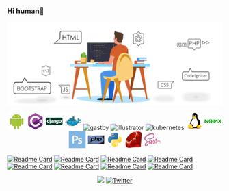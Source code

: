 ### Hi human👋
[![animated](https://github.com/stevemats/stevemats/blob/master/img/steve-code.gif)](https://stevematindi.com)

<p align="center"><img src="https://github.com/devicons/devicon/blob/master/icons/android/android-original.svg" alt="android" width="40" height="40"/>  <img src="https://github.com/devicons/devicon/blob/master/icons/csharp/csharp-original.svg" alt="csharp" width="40" height="40"/> <img src="https://github.com/devicons/devicon/blob/master/icons/django/django-original.svg" alt="django" width="40" height="40"/> <img src="https://github.com/devicons/devicon/blob/master/icons/docker/docker-original.svg" alt="docker" width="40" height="40"/> <img src="https://www.vectorlogo.zone/logos/gatsbyjs/gatsbyjs-icon.svg" alt="gastby" width="40" height="40"/> <img src="https://www.vectorlogo.zone/logos/adobe_illustrator/adobe_illustrator-icon.svg" alt="illustrator" width="40" height="40"/> <img src="https://www.vectorlogo.zone/logos/kubernetes/kubernetes-icon.svg" alt="kubernetes" width="40" height="40"/> <img src="https://github.com/devicons/devicon/blob/master/icons/linux/linux-original.svg" alt="linux" width="40" height="40"/> <img src="https://github.com/devicons/devicon/blob/master/icons/nginx/nginx-original.svg" alt="nginx" width="40" height="40"/> <img src="https://github.com/devicons/devicon/blob/master/icons/photoshop/photoshop-plain.svg" alt="photoshop" width="40" height="40"/> <img src="https://github.com/devicons/devicon/blob/master/icons/php/php-original.svg" alt="php" width="40" height="40"/> <img src="https://github.com/devicons/devicon/blob/master/icons/python/python-original.svg" alt="python" width="40" height="40"/> <img src="https://github.com/devicons/devicon/blob/master/icons/ruby/ruby-original.svg" alt="ruby" width="40" height="40"/> <img src="https://github.com/devicons/devicon/blob/master/icons/sass/sass-original.svg" alt="sass" width="40" height="40"/> </p>


[![Readme Card](https://github-readme-stats.vercel.app/api/pin/?username=stevemats&repo=FreeMusicPlayer)](https://github.com/stevemats/FreeMusicPlayer)
[![Readme Card](https://github-readme-stats.vercel.app/api/pin/?username=stevemats&repo=Vlogger-Template)](https://github.com/stevemats/Vlogger-Template)
[![Readme Card](https://github-readme-stats.vercel.app/api/pin/?username=stevemats&repo=Morse_Code_Translator&theme=radical)](https://github.com/stevemats/Morse_Code_Translator)
[![Readme Card](https://github-readme-stats.vercel.app/api/pin/?username=stevemats&repo=Weather_App&theme=radical)](https://github.com/stevemats/Weather_App)
[![Readme Card](https://github-readme-stats.vercel.app/api/pin/?username=stevemats&repo=Chi-Mailer)](https://github.com/stevemats/Chi-Mailer)
[![Readme Card](https://github-readme-stats.vercel.app/api/pin/?username=stevemats&repo=SecPentesterTheme)](https://github.com/stevemats/SecPentesterTheme)
[![Readme Card](https://github-readme-stats.vercel.app/api/pin/?username=stevemats&repo=videntta&theme=radical)](https://github.com/stevemats/videntta)
[![Readme Card](https://github-readme-stats.vercel.app/api/pin/?username=stevemats&repo=Stith&theme=radical)](https://github.com/stevemats/Stith)

	
<p align="center">
  <a href="https://medium.com/@Stevemats"><img src="https://img.shields.io/badge/Follow%20Me%20On%20Medium-%40Stevemats-black"></a>
  <a href="https://twitter.com/stevemats"><img src="https://img.shields.io/twitter/follow/stevematindi?label=Twitter&style=social" alt="Twitter"></a>
</p>

<!--
**stevemats/stevemats** is a ✨ _special_ ✨ repository because its `README.md` (this file) appears on your GitHub profile.

Here are some ideas to get you started:

- 🔭 I’m currently working on ...
- 🌱 I’m currently learning ...
- 👯 I’m looking to collaborate on ...
- 🤔 I’m looking for help with ...
- 💬 Ask me about ...
- 📫 How to reach me: ...
- 😄 Pronouns: ...
- ⚡ Fun fact: ...
-->
